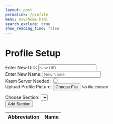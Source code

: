 ```yaml
---
layout: post
permalink: /profile
menu: nav/home.html
search_exclude: true
show_reading_time: false
---
```


<style>
.section-delete-btn {
    background-color: red !important;
    color: white !important;
    border: none !important;
    padding: 5px 10px !important;
    cursor: pointer !important;
    font-size: 12px !important;
    margin-left: 10px !important;
}

.section-delete-btn:hover {
    background-color: darkred !important;
}
</style>

<div class="profile-container">
<!-- Profile Setup -->
<div class="profile-card">
    <h1>Profile Setup</h1>
    <form>
        <div>
            <label for="newUid">Enter New UID:</label>
            <input type="text" id="newUid" placeholder="New UID">
        </div>
         <div>
            <label for="newUid">Enter New Name:</label>
            <input type="text" id="newName" placeholder="New Name">
        </div>
        <div>
          <label for="kasmServerNeeded">Kasm Server Needed:</label>
          <input type="checkbox" id="kasmServerNeeded" onclick="toggleKasmServerNeeded()">
   </div>
        <label for="profilePicture">Upload Profile Picture:</label>
        <input type="file" id="profilePicture" accept="image/*" onchange="saveProfilePicture()">
        <div class="profile-image-box" id="profileImageBox">
            <!-- Profile picture will be displayed here -->
        </div>
        <p id="profile-message" style="color: red;"></p>
        <div>
            <label for="sectionDropdown">Choose Section:</label>
            <select id="sectionDropdown">
                <!-- Options will be dynamically populated -->
            </select>
        </div>
        <div>
            <button type="button" onclick="addSection()">Add Section</button>
        </div>
        <table class="profile-table" id="profileTable">
            <thead>
                <tr>
                    <th>Abbreviation</th>
                    <th>Name</th>
                </tr>
            </thead>
            <tbody id="profileResult">
                <!-- Table rows will be dynamically populated -->
            </tbody>
        </table>
    </form>
</div>
</div>

<script type="module">
 // Import fetchOptions from config.js
 import { pythonURI, fetchOptions } from '{{site.baseurl}}/assets/js/api/config.js';

 // Global variable to hold predefined sections
 let predefinedSections = [];

 // Function to fetch  sections from kasm2_backend
 async function fetchPredefinedSections() {
     const URL = pythonURI + "/api/section";

     try {
         const response = await fetch(URL, fetchOptions);
         if (!response.ok) {
             throw new Error(`Failed to fetch predefined sections: ${response.status}`);
         }

         return await response.json();
     } catch (error) {
         console.error('Error fetching predefined sections:', error.message);
         return []; // Return empty array on error
     }
 }

 // Function to populate section dropdown menu
 function populateSectionDropdown(predefinedSections) {
     const sectionDropdown = document.getElementById('sectionDropdown');
     sectionDropdown.innerHTML = ''; // Clear existing options

     predefinedSections.forEach(section => {
         const option = document.createElement('option');
         option.value = section.abbreviation;
         option.textContent = `${section.abbreviation} - ${section.name}`;
         sectionDropdown.appendChild(option);
     });

     // Display sections in the table
     displayProfileSections();
 }

 // Global variable to hold user sections
 let userSections = [];

 // Function to add a section
 window.addSection = async function () {
     const dropdown = document.getElementById('sectionDropdown');
     const selectedOption = dropdown.options[dropdown.selectedIndex];
     const abbreviation = selectedOption.value;
     const name = selectedOption.textContent.split(' ').slice(1).join(' ');

     if (!abbreviation || !name) {
         document.getElementById('profile-message').textContent = 'Please select a section from the dropdown.';
         return;
     }

     // Clear error message
     document.getElementById('profile-message').textContent = '';

     // Add section to userSections array if not already added
     const sectionExists = userSections.some(section => section.abbreviation === abbreviation && section.name === name);
     if (!sectionExists) {
         userSections.push({ abbreviation, name });

         // Display added section in the table
         displayProfileSections();

         // Save sections immediately
         await saveSections();
     }
 }

 // Function to display added sections in the table
 function displayProfileSections() {
        const tableBody = document.getElementById('profileResult');
        tableBody.innerHTML = ''; // Clear existing rows

        // Create a new row and cell for each section
        userSections.forEach(section => {
            const tr = document.createElement('tr');
            const abbreviationCell = document.createElement('td');
            const nameCell = document.createElement('td');
            const actionCell = document.createElement('td');

            // Fill in the corresponding cells with data
            abbreviationCell.textContent = section.abbreviation;
            nameCell.textContent = section.name;

            const deleteButton = document.createElement('button');
            deleteButton.textContent = 'Delete';
            deleteButton.classList.add('section-delete-btn');
            deleteButton.onclick = function() {
                deleteSection(section.abbreviation);
            };

            actionCell.appendChild(deleteButton);
            tr.appendChild(abbreviationCell);
            tr.appendChild(nameCell);
            tr.appendChild(actionCell);

            // Add the row to table
            tableBody.appendChild(tr);
        });
    }

 // Function to save sections in the specified format
 async function saveSections() {
  
     const sectionAbbreviations = userSections.map(section => section.abbreviation);

     const sectionsData = {
         sections: sectionAbbreviations
     };

     const URL = pythonURI + "/api/user/section"; // Adjusted endpoint

     const options = {
         ...fetchOptions,
         method: 'POST',
         body: JSON.stringify(sectionsData)
     };

     try {
         const response = await fetch(URL, options);
         if (!response.ok) {
             throw new Error(`Failed to save sections: ${response.status}`);
         }
         console.log('Sections saved successfully!');

         // Fetch updated data and update table immediately after saving
         await fetchDataAndPopulateTable();
     } catch (error) {
         console.error('Error saving sections:', error.message);
         // Handle error display or fallback mechanism
     }
 }

 // Function to fetch data from the backend and populate the table
 async function fetchDataAndPopulateTable() {
     const URL = pythonURI + "/api/user/section"; // Endpoint to fetch sections data

     try {
         const response = await fetch(URL, fetchOptions);
         if (!response.ok) {
             throw new Error(`Failed to fetch sections: ${response.status}`);
         }

         const sectionsData = await response.json();
         updateTableWithData(sectionsData); // Call function to update table with fetched data
     } catch (error) {
         console.error('Error fetching sections:', error.message);
         // Handle error display or fallback mechanism
     }
 }

 // Function to update table with fetched data
function updateTableWithData(data) {
    const tableBody = document.getElementById('profileResult');
  
   tableBody.innerHTML = '';

    data.sections.forEach((section, index) => {
        const tr = document.createElement('tr');
        const abbreviationCell = document.createElement('td');
        const nameCell = document.createElement('td');
        const deleteButton = document.createElement('button');

        abbreviationCell.textContent = section.abbreviation;
        nameCell.textContent = section.name;

        deleteButton.textContent = 'Delete';
        deleteButton.classList.add('section-delete-btn');
        deleteButton.onclick = async function() {
            const URL = pythonURI + "/api/user/section"
            // Remove the row from the table
            tr.remove();

            // Create fetch options
            const options = {
                ...fetchOptions,
                method: 'DELETE',
                headers: {
                    'Content-Type': 'application/json'
                },
                body: JSON.stringify({ sections: [section.abbreviation] })
            };

            try {
                const response = await fetch(URL, options);
                if (!response.ok) {
                    throw new Error(`Failed to delete section: ${response.status}`);
                }
                const data = await response.json();
                console.log('Success:', data);
            } catch (error) {
                console.error('Error:', error);
            }
        };

        nameCell.appendChild(deleteButton);
        tr.appendChild(abbreviationCell);
        tr.appendChild(nameCell);

        tableBody.appendChild(tr);
    });
}

 // Function to fetch user profile data
 async function fetchUserProfile() {
     const URL = pythonURI + "/api/id/pfp"; // Endpoint to fetch user profile data

     try {
         const response = await fetch(URL, fetchOptions);
         if (!response.ok) {
             throw new Error(`Failed to fetch user profile: ${response.status}`);
         }

         const profileData = await response.json();
         displayUserProfile(profileData);
     } catch (error) {
         console.error('Error fetching user profile:', error.message);
         // Handle error display or fallback mechanism
     }
 }

 // Function to display user profile data
 function displayUserProfile(profileData) {
     const profileImageBox = document.getElementById('profileImageBox');
     if (profileData.pfp) {
         const img = document.createElement('img');
         img.src = `data:image/jpeg;base64,${profileData.pfp}`;
         img.alt = 'Profile Picture';
         profileImageBox.innerHTML = ''; // Clear existing content
         profileImageBox.appendChild(img); // Append new image element
     } else {
         profileImageBox.innerHTML = '<p>No profile picture available.</p>';
     }

     // Display other profile information as needed
     // Example: Update HTML elements with profileData.username, profileData.email
 }

 // Function to save profile picture
 window.saveProfilePicture = async function () {

     const fileInput = document.getElementById('profilePicture');
     const file = fileInput.files[0];
     if (file) {
         const reader = new FileReader();
         reader.onload = function() {
             const profileImageBox = document.getElementById('profileImageBox');
             profileImageBox.innerHTML = `<img src="${reader.result}" alt="Profile Picture">`;
         };
         reader.readAsDataURL(file);
     }

     if (!file) return;

     try {
         const base64String = await convertToBase64(file);
         await sendProfilePicture(base64String);
         console.log('Profile picture uploaded successfully!');

     } catch (error) {
         console.error('Error uploading profile picture:', error.message);
         // Handle error display or fallback mechanism
     }
 }

 // Function to fetch profile picture data
 async function fetchProfilePictureData() {
     try {
         const response = await fetch('/api/id/pfp', {
             method: 'GET',
         });
         if (!response.ok) {
             throw new Error('Failed to fetch profile picture data');
         }
         const imageData = await response.json();
         return imageData; // Assuming the backend returns JSON data
     } catch (error) {
         console.error('Error fetching profile picture data:', error.message);
         throw error;
     }
 }

 // Function to convert file to base64
 async function convertToBase64(file) {
     return new Promise((resolve, reject) => {
         const reader = new FileReader();
         reader.onload = () => resolve(reader.result.split(',')[1]); // Remove the prefix part of the result
         reader.onerror = error => reject(error);
         reader.readAsDataURL(file);
     });
 }

 // Function to send profile picture to server
 async function sendProfilePicture(base64String) {
     const URL = pythonURI + "/api/id/pfp"; // Adjust endpoint as needed
     const options = {
         ...fetchOptions,
         method: 'PUT',
         body: JSON.stringify({ pfp: base64String })
     };

     try {
         const response = await fetch(URL, options);
         if (!response.ok) {
             throw new Error(`Failed to upload profile picture: ${response.status}`);
         }
         console.log('Profile picture uploaded successfully!');
         // Handle success response as needed
     } catch (error) {
         console.error('Error uploading profile picture:', error.message);
         // Handle error display or fallback mechanism
     }
 }

   // Function to update UI with new UID and change placeholder
window.updateUidField = function(newUid) {
   const uidInput = document.getElementById('newUid');
   uidInput.value = newUid;
   uidInput.placeholder = newUid;
}

// Function to update UI with new Name and change placeholder
window.updateNameField = function(newName) {
   const nameInput = document.getElementById('newName');
   nameInput.value = newName;
   nameInput.placeholder = newName;
}

 // Function to change UID
 window.changeUid = async function(uid) {
     if (uid) {
         const URL = pythonURI + "/api/user"; // Adjusted endpoint

         const options = {
             ...fetchOptions,
             method: 'PUT',
             body: JSON.stringify({ uid })
         };

         try {
             const response = await fetch(URL, options);
             if (!response.ok) {
                 throw new Error(`Failed to update UID: ${response.status}`);
             }
             console.log('UID updated successfully!');
            window.updateUidField(uid);
         } catch (error) {
             console.error('Error updating UID:', error.message);
             // Handle error display or fallback mechanism
         }
     }
 }

 // Function to change Name
 window.changeName = async function(name) {
     if (name) {
         const URL = pythonURI + "/api/user"; // Adjusted endpoint

         const options = {
             ...fetchOptions,
             method: 'PUT',
             body: JSON.stringify({ name })
         };

         try {
             const response = await fetch(URL, options);
             if (!response.ok) {
                 throw new Error(`Failed to update Name: ${response.status}`);
             }
             console.log('Name updated successfully!');
             window.updateNameField(name);
         } catch (error) {
             console.error('Error updating Name:', error.message);
             // Handle error display or fallback mechanism
         }
     }
 }

 // Event listener to trigger updateUid function when UID field is changed
 document.getElementById('newUid').addEventListener('change', function() {
     const uid = this.value;
     window.changeUid(uid);

 });

 // Event listener to trigger updateName function when Name field is changed
 document.getElementById('newName').addEventListener('change', function() {
     const name = this.value;
     window.changeName(name);

 });

window.fetchKasmServerNeeded = async function() {
  const URL = pythonURI + "/api/id"; // Adjusted endpoint

  try {
      const response = await fetch(URL, fetchOptions);
      if (!response.ok) {
          throw new Error(`Failed to fetch kasm_server_needed: ${response.status}`);
      }

      const userData = await response.json();
      const kasmServerNeeded = userData.kasm_server_needed

      // Update checkbox state based on fetched value
      const checkbox = document.getElementById('kasmServerNeeded');
      checkbox.checked = kasmServerNeeded;
  } catch (error) {
      console.error('Error fetching kasm_server_needed:', error.message);
      // Handle error display or fallback mechanism
  }
};

// Function to toggle kasm_server_needed attribute on checkbox change
window.toggleKasmServerNeeded = async function() {
  const checkbox = document.getElementById('kasmServerNeeded');
  const newKasmServerNeeded = checkbox.checked;

  const URL = pythonURI + "/api/user"; // Adjusted endpoint

  const data = {
      kasm_server_needed: newKasmServerNeeded
  };

  const options = {
      ...fetchOptions,
      method: 'PUT',
      body: JSON.stringify(data)
  };

  try {
      const response = await fetch(URL, options);
      if (!response.ok) {
          throw new Error(`Failed to update kasm_server_needed: ${response.status}`);
      }
      console.log('Kasm Server Needed updated successfully!');
  } catch (error) {
      console.error('Error updating kasm_server_needed:', error.message);
      // Handle error display or fallback mechanism
  }
};
    window.fetchUid = async function() {
     const URL = pythonURI + "/api/id"; // Adjusted endpoint

     try {
         const response = await fetch(URL, fetchOptions);
         if (!response.ok) {
             throw new Error(`Failed to fetch UID: ${response.status}`);
         }

         const data = await response.json();
         return data.uid;
     } catch (error) {
         console.error('Error fetching UID:', error.message);
         return null;
     }
 };

 // Function to fetch Name from backend
 window.fetchName = async function() {
     const URL = pythonURI + "/api/id"; // Adjusted endpoint

     try {
         const response = await fetch(URL, fetchOptions);
         if (!response.ok) {
             throw new Error(`Failed to fetch Name: ${response.status}`);
         }

         const data = await response.json();
         return data.name;
     } catch (error) {
         console.error('Error fetching Name:', error.message);
         return null;
     }
 };

 // Function to set placeholders for UID and Name
 window.setPlaceholders = async function() {
     const uidInput = document.getElementById('newUid');
     const nameInput = document.getElementById('newName');

     try {
         const uid = await window.fetchUid();
         const name = await window.fetchName();

         if (uid !== null) {
             uidInput.placeholder = uid;
         }
         if (name !== null) {
             nameInput.placeholder = name;
         }
     } catch (error) {
         console.error('Error setting placeholders:', error.message);
     }
 };

 // Call fetchPredefinedSections and initializeProfileSetup when DOM content is loaded
 document.addEventListener('DOMContentLoaded', async function () {
     try {
         predefinedSections = await fetchPredefinedSections();
         console.log('Predefined Sections:', predefinedSections);
         populateSectionDropdown(predefinedSections); // Populate dropdown with fetched sections
         await fetchUserProfile(); // Fetch user profile data
         await fetchDataAndPopulateTable(); // Fetch and populate table with user sections
         await fetchKasmServerNeeded();
         await setPlaceholders();
     } catch (error) {
         console.error('Initialization error:', error.message);
         // Handle initialization error gracefully
     }
 });

</script>
